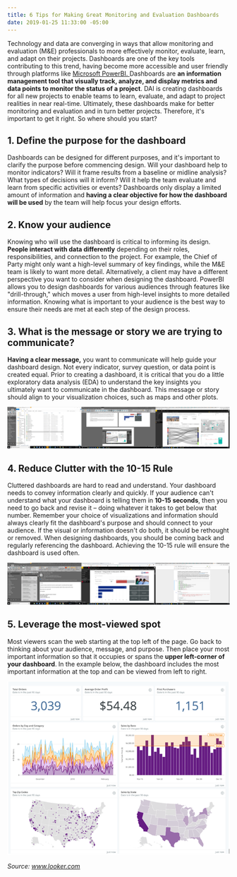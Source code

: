 ```yaml
---
title: 6 Tips for Making Great Monitoring and Evaluation Dashboards
date: 2019-01-25 11:33:00 -05:00
---
```


Technology and data are converging in ways that allow monitoring and evaluation (M&E) professionals to more effectively monitor, evaluate, learn, and adapt on their projects. Dashboards are one of the key tools contributing to this trend, having become more accessible and user friendly through platforms like [Microsoft PowerBI. ](https://powerbi.microsoft.com/en-us/get-started/?&OCID=AID719832_SEM_bHb24t0B&lnkd=Google_PowerBI_Brand&gclid=Cj0KCQjw08XeBRC0ARIsAP_gaQBWS9woBxKkiDNWqYJ1QffUY7fpDoUDQTRkOS4N15amKTJGVg8EmGMaAkDrEALw_wcB)Dashboards are **an information management tool that visually track, analyze, and display metrics and data points to monitor the status of a project**. DAI is creating dashboards for all new projects to enable teams to learn, evaluate, and adapt to project realities in near real-time. Ultimately, these dashboards make for better monitoring and evaluation and in turn better projects. Therefore, it's important to get it right. So where should you start?

## 1. Define the purpose for the dashboard

Dashboards can be designed for different purposes, and it's important to clarify the purpose before commencing design. Will your dashboard help to monitor indicators? Will it frame results from a baseline or midline analysis? What types of decisions will it inform? Will it help the team evaluate and learn from specific activities or events? Dashboards only display a limited amount of information and **having a clear objective for how the dashboard will be used** by the team will help focus your design efforts.

## 2. Know your audience

Knowing who will use the dashboard is critical to informing its design. **People interact with data differently** depending on their roles, responsibilities, and connection to the project. For example, the Chief of Party might only want a high-level summary of key findings, while the M&E team is likely to want more detail. Alternatively, a client may have a different perspective you want to consider when designing the dashboard. PowerBI allows you to design dashboards for various audiences through features like "drill-through," which moves a user from high-level insights to more detailed information. Knowing what is important to your audience is the best way to ensure their needs are met at each step of the design process.

## 3. What is the message or story we are trying to communicate?

**Having a clear message,** you want to communicate will help guide your dashboard design. Not every indicator, survey question, or data point is created equal. Prior to creating a dashboard, it is critical that you do a little exploratory data analysis (EDA) to understand the key insights you ultimately want to communicate in the dashboard. This message or story should align to your visualization choices, such as maps and other plots.


![Dashboard.png](/uploads/Dashboard.png)

## 4. Reduce Clutter with the 10-15 Rule

Cluttered dashboards are hard to read and understand.  Your dashboard needs to convey information clearly and quickly.  If your audience can't understand what your dashboard is telling them in **10-15 seconds**, then you need to go back and revise it – doing whatever it takes to get below that number.  Remember your choice of visualizations and information should always clearly fit the dashboard's purpose and should connect to your audience.  If the visual or information doesn't do both, it should be rethought or removed.  When designing dashboards, you should be coming back and regularly referencing the dashboard.  Achieving the 10-15 rule will ensure the dashboard is used often.


![Dash1.png](/uploads/Dash1.png)

## 5. Leverage the most-viewed spot

Most viewers scan the web starting at the top left of the page.  Go back to thinking about your audience, message, and purpose. Then place your most important information so that it occupies or spans the **upper left-corner of your dashboard**.  In the example below, the dashboard includes the most important information at the top and can be viewed from left to right.

![dash2-d160cb.PNG](/uploads/dash2-d160cb.PNG)

*Source: www.looker.com*